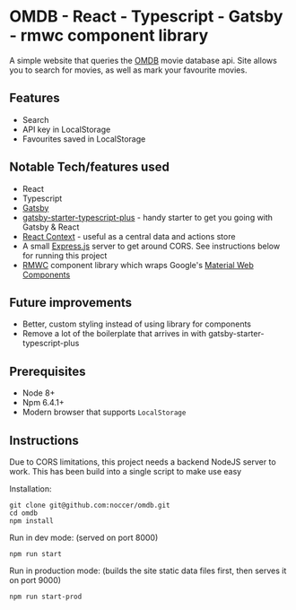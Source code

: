 # OMDB - React - Typescript - Gatsby - rmwc component library

A simple website that queries the [OMDB](http://www.omdbapi.com/) movie database api. Site allows you to search for movies, as well as mark your favourite movies.

## Features

- Search
- API key in LocalStorage
- Favourites saved in LocalStorage

## Notable Tech/features used

- React
- Typescript
- [Gatsby](https://www.gatsbyjs.org/)
- [gatsby-starter-typescript-plus](https://www.gatsbyjs.org/starters/resir014/gatsby-starter-typescript-plus/) - handy starter to get you going with Gatsby & React
- [React Context](https://reactjs.org/docs/context.html) - useful as a central data and actions store
- A small [Express.js](https://expressjs.com/) server to get around CORS. See instructions below for running this project
- [RMWC](https://jamesmfriedman.github.io/rmwc/) component library which wraps Google's [Material Web Components](https://github.com/material-components/material-components-web)

## Future improvements
- Better, custom styling instead of using library for components
- Remove a lot of the boilerplate that arrives in with gatsby-starter-typescript-plus

## Prerequisites

- Node 8+
- Npm 6.4.1+
- Modern browser that supports `LocalStorage`

## Instructions

Due to CORS limitations, this project needs a backend NodeJS server to work. This has been build into a single script to make use easy


Installation:
```
git clone git@github.com:noccer/omdb.git
cd omdb
npm install
```

Run in dev mode: (served on port 8000)
```
npm run start
```

Run in production mode: (builds the site static data files first, then serves it on port 9000)
```
npm run start-prod
```
